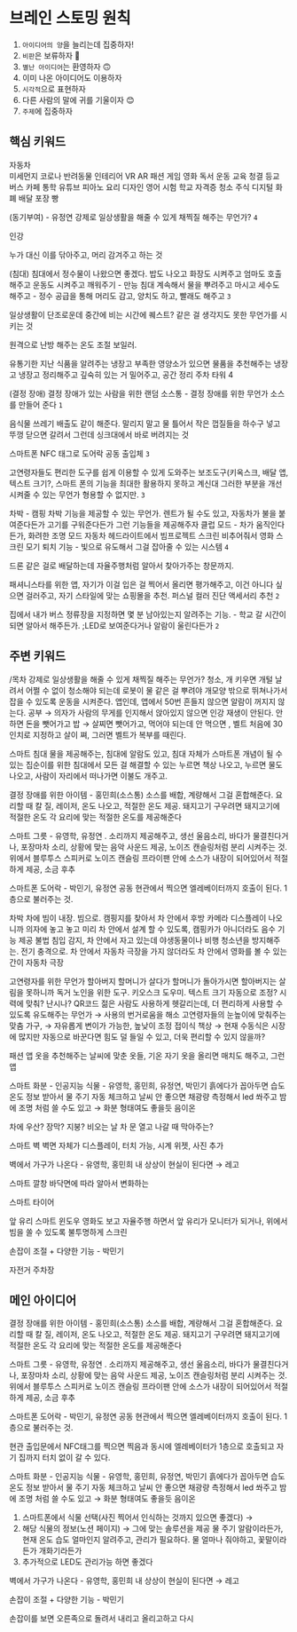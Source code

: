 # 브레인 스토밍 원칙

1. `아이디어의 양`을 늘리는데 집중하자!
2. `비판`은 보류하자 😬
3. `별난 아이디어`는 환영하자 🙃
4. 이미 나온 아이디어도 이용하자
5. `시각적`으로 표현하자
6. 다른 사람의 말에 귀를 기울이자 😊
7. `주제`에 집중하자

## 핵심 키워드
 
자동차    
미세먼지
코로나
반려동물
인테리어
VR AR
패션
게임
영화
독서
운동
교육
청결
등교
버스
카페
통학
유튜브
피아노
요리
디자인
영어
시험
학교
자격증
청소
주식
디지털 화폐
배달
포장
빵

(동기부여) - 유정연
강제로 일상생활을 해줄 수 있게 채찍질 해주는 무언가?  `4`

인강

누가 대신 이를 닦아주고, 머리 감겨주고 하는 것 

(침대) 
침대에서 정수물이 나왔으면 좋겠다. 밥도 나오고 화장도 시켜주고 엄마도 호출해주고
운동도 시켜주고 깨워주기 - 만능 침대
계속해서 물을 뿌려주고 마시고 세수도 해주고 - 정수 공급을 통해 머리도 감고, 양치도 하고, 빨래도 해주고 `3`

일상생활이 단조로운데 중간에 비는 시간에 퀘스트? 같은 걸 생각지도 못한 무언가를 시키는 것 

원격으로 난방 해주는 온도 조절 보일러. 

유통기한 지난 식품을 알려주는 냉장고
부족한 영양소가 있으면 물품을 추천해주는 냉장고 
냉장고 정리해주고 깊숙히 있는 거 밀어주고, 공간 정리 주차 타워  4

(결정 장애)
결정 장애가 있는 사람을 위한 랜덤 소스통 - 결정 장애를 위한 무언가 소스를 만들어 준다 `1`

음식물 쓰레기 배출도 같이 해준다. 말리지 말고 물 틀어서 작은 껍질들을 하수구 넣고 뚜껑 닫으면 갈려서 그런데 싱크대에서 바로 버려지는 것  

스마트폰 NFC 태그로 도어락 공동 출입체 `3`

고연령자들도 편리한 도구를 쉽게 이용할 수 있게 도와주는 보조도구(키옥스크, 배달 앱, 텍스트 크기?, 스마트 폰의 기능을 최대한 활용하지 못하고 계신대 그러한 부분을 개선시켜줄 수 있는 무언가 형용할 수 없지만. `3`

차박 - 캠핑 차박 기능을 제공할 수 있는 무언가. 렌트가 될 수도 있고, 자동차가 불을 붙여준다든가 고기를 구워준다든가 그런 기능들을 제공해주자
클럽 모드 - 차가 움직인다든가, 화려한 조명 모드
자동차 헤드라이트에서 빔프로젝트 스크린 비추어줘서 영화 스크린
모기 퇴치 기능 - 빛으로 유도해서 그걸 잡아줄 수 있는 시스템 `4`

드론 같은 걸로 배달하는데 자율주행처럼 알아서 찾아가주는 창문까지. 

패셔니스타를 위한 앱, 자기가 이걸 입은 걸 찍어서 올리면 평가해주고, 이건 아니다 싶으면 걸러주고,  자기 스타일에 맞는 쇼핑몰을 추천. 퍼스널 컬러 진단 액세서리 추천 `2`

집에서 내가 버스 정류장을 지정하면 몇 분 남아있는지 알려주는 기능. - 학교 갈 시간이 되면 알아서 해주든가. ;LED로 보여준다거나 알람이 울린다든가 `2`

## 주변 키워드

/목차
강제로 일상생활을 해줄 수 있게 채찍질 해주는 무언가? 
청소, 개 키우면 개털 날려서 어쩔 수 없이 청소해야 되는데 로봇이 물 같은 걸 뿌려야 개모양
밖으로 뛰쳐나가서 잡을 수 있도록 운동을 시켜준다.
앱인데, 앱에서 50번 흔들지 않으면 알람이 꺼지지 않는다.
공부 → 의자가 사람의 무게를 인지해서 앉아있지 않으면 인강 재생이 안된다. 안하면 돈을 뺏어가고
밥 → 살찌면 뺏어가고, 먹어야 되는데 안 먹으면 , 벨트 처음에 30인치로 지정하고 살이 쪄, 그러면 벨트가 복부를 때린다.

스마트 침대
물을 제공해주는, 침대에 알람도 있고, 침대 자체가 스마트폰 개념이 될 수 있는 집순이를 위한 침대에서 모든 걸 해결할 수 있는 
누르면 책상 나오고, 누르면 물도 나오고, 사람이 자리에서 떠나가면 이불도 개주고. 

결정 장애를 위한 아이템 - 홍민희(소스통)
소스를 배합, 계량해서 그걸 혼합해준다.
요리할 때 칼 질, 레이저, 온도 나오고, 적절한 온도 제공.
돼지고기 구우려면 돼지고기에 적절한 온도 각 요리에 맞는 적절한 온도를 제공해준다

스마트 그릇 - 유영학, 유정연
. 소리까지 제공해주고, 생선 울음소리, 바다가 물결친다거나, 포장마차 소리, 상황에 맞는 음악 사운드 제공, 노이즈 캔슬링처럼 분리 시켜주는 것. 위에서 블루투스 스피커로 노이즈 캔슬링
프라이팬 안에 소스가 내장이 되어있어서 적절하게 제공, 소금 후추

스마트폰 도어락 - 박민기, 유정연
공동 현관에서 찍으면 엘레베이터까지 호출이 된다. 1층으로 불러주는 것. 

차박
차에 빔이 내장. 빔으로. 캠핑지를 찾아서 차 안에서 후방 카메라 디스플레이 나오니까 의자에 놓고 놓고 미리 차 안에서 설계 할 수 있도록, 캠핑카가 아니더라도 음수 기능 제공
불법 침입 감지, 차 안에서 자고 있는데 야생동물이나 비행 청소년을 방지해주는.
전기 충격으로.
차 안에서 자동차 극장을 가지 않더라도 차 안에서 영화를 볼 수 있는 간이 자동차 극장

고연령자를 위한 무언가
할아버지 할머니가 살다가 할머니가 돌아가시면 할아버지는 살림을 못하니까 독거 노인을 위한 도구.
키오스크 도우미.
텍스트 크기 자동으로 조정? 시력에 맞춰? 난시나?
QR코드 젊은 사람도 사용하게 헷갈리는데, 더 편리하게 사용할 수 있도록 유도해주는 무언가 → 사용의 번거로움을 해소
고연령자들의 눈높이에 맞춰주는 맞춤 가구, → 자유롭게 변이가 가능한, 높낮이 조정
접이식 책상 → 현재 수동식은 시장에 많지만 자동으로 바꾼다면 힘도 덜 들일 수 있고, 더욱 편리할 수 있지 않을까?

패션 앱
옷을 추천해주는 날씨에 맞춘 옷들, 기온 자기 옷을 올리면 매치도 해주고, 그런 앱

스마트 화분 - 인공지능 식물 - 유영학, 홍민희, 유정연, 박민기
흙에다가 꼽아두면 습도 온도 정보 받아서 물 주기 자동 체크하고 날씨 안 좋으면 채광량 측정해서 led 쏴주고 밤에 조명 처럼 쓸 수도 있고 → 화분 형태여도 좋을듯
음이온

차에 우산? 장막? 지붕?
비오는 날 차 문 열고 나갈 때 막아주는?

스마트 벽
벽면 자체가 디스플레이, 터치 가능, 시계 위젯, 사진 추가

벽에서 가구가 나온다 - 유영학, 홍민희
내 상상이 현실이 된다면 → 레고

스마트 깔창
바닥면에 따라 알아서 변화하는

스마트 타이어

앞 유리 스마트 윈도우 영화도 보고 자율주행 하면서 앞 유리가 모니터가 되거나, 위에서 빔을 쏠 수 있도록 불투명하게 스크린 

손잡이 조절 + 다양한 기능 - 박민기

자전거 주차장

## 메인 아이디어

결정 장애를 위한 아이템 - 홍민희(소스통)
소스를 배합, 계량해서 그걸 혼합해준다.
요리할 때 칼 질, 레이저, 온도 나오고, 적절한 온도 제공.
돼지고기 구우려면 돼지고기에 적절한 온도 각 요리에 맞는 적절한 온도를 제공해준다

스마트 그릇 - 유영학, 유정연
. 소리까지 제공해주고, 생선 울음소리, 바다가 물결친다거나, 포장마차 소리, 상황에 맞는 음악 사운드 제공, 노이즈 캔슬링처럼 분리 시켜주는 것. 위에서 블루투스 스피커로 노이즈 캔슬링
프라이팬 안에 소스가 내장이 되어있어서 적절하게 제공, 소금 후추

스마트폰 도어락 - 박민기, 유정연
공동 현관에서 찍으면 엘레베이터까지 호출이 된다. 1층으로 불러주는 것. 

현관 출입문에서 NFC태그를 찍으면 찍음과 동시에 엘레베이터가 1층으로 호출되고 자기 집까지 터치 없이 갈 수 있다.

스마트 화분 - 인공지능 식물 - 유영학, 홍민희, 유정연, 박민기
흙에다가 꼽아두면 습도 온도 정보 받아서 물 주기 자동 체크하고 날씨 안 좋으면 채광량 측정해서 led 쏴주고 밤에 조명 처럼 쓸 수도 있고 → 화분 형태여도 좋을듯
음이온

1. 스마트폰에서 식물 선택(사진 찍어서 인식하는 것까지 있으면 좋겠다) → 
2. 해당 식물의 정보(노션 페이지) → 그에 맞는 솔루션을 제공 물 주기 알람이라든가, 현재 온도 습도 얼마인지 알려주고, 관리가 필요하다. 물 얼마나 줘야하고, 꽃말이라든가 개화기라든가
3. 추가적으로 LED도 관리가능 하면 좋겠다

벽에서 가구가 나온다 - 유영학, 홍민희
내 상상이 현실이 된다면 → 레고

손잡이 조절 + 다양한 기능 - 박민기

손잡이를 보면 오른족으로 돌려서 내리고 올리고하고 다시
